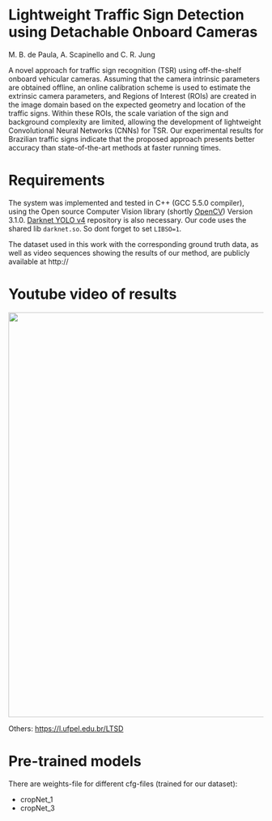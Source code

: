 # Lightweight Traffic Sign Detection using Detachable Onboard Cameras
M. B. de Paula, A. Scapinello and C. R. Jung

A novel approach for traffic sign recognition (TSR) using off-the-shelf onboard vehicular cameras. Assuming that the camera intrinsic parameters are obtained offline, an online calibration scheme is used to estimate the extrinsic camera parameters, and Regions of Interest (ROIs) are created in the image domain based on the expected geometry and location of the traffic signs. Within these ROIs, the scale variation of the sign and background complexity are limited, allowing the development of lightweight Convolutional Neural Networks (CNNs) for TSR. Our experimental results for Brazilian traffic signs indicate that the proposed approach presents better accuracy than state-of-the-art methods at faster running times.

# Requirements
The system was implemented and tested in C++ (GCC 5.5.0 compiler), using the Open source Computer Vision library (shortly [OpenCV](https://opencv.org)) Version 3.1.0.
[Darknet YOLO v4](https://github.com/AlexeyAB/darknet) repository is also necessary. Our code uses the shared lib `darknet.so`. So dont forget to set `LIBSO=1`.

The dataset used in this work with the corresponding ground truth data, as well as video sequences showing the results of our method, are publicly available at http:// 

# Youtube video of results
[//]: #![snap_img_5169_1920x1080](https://user-images.githubusercontent.com/11092747/167136861-a6a4e94f-df88-4180-b009-8a137969db18.png)(https://youtu.be/Z2Htxab2mFw)

[<img src="https://user-images.githubusercontent.com/11092747/167136861-a6a4e94f-df88-4180-b009-8a137969db18.png" width="800">](https://youtu.be/Z2Htxab2mFw)

Others: https://l.ufpel.edu.br/LTSD

# Pre-trained models
There are weights-file for different cfg-files (trained for our dataset):
- cropNet_1
- cropNet_3

# 

